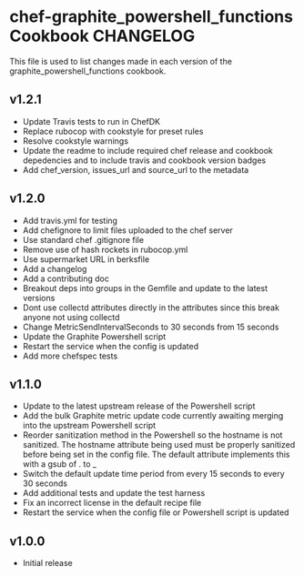 # chef-graphite_powershell_functions Cookbook CHANGELOG

This file is used to list changes made in each version of the graphite_powershell_functions cookbook.

## v1.2.1

- Update Travis tests to run in ChefDK
- Replace rubocop with cookstyle for preset rules
- Resolve cookstyle warnings
- Update the readme to include required chef release and cookbook depedencies and to include travis and cookbook version badges
- Add chef_version, issues_url and source_url to the metadata

## v1.2.0

- Add travis.yml for testing
- Add chefignore to limit files uploaded to the chef server
- Use standard chef .gitignore file
- Remove use of hash rockets in rubocop.yml
- Use supermarket URL in berksfile
- Add a changelog
- Add a contributing doc
- Breakout deps into groups in the Gemfile and update to the latest versions
- Dont use collectd attributes directly in the attributes since this break anyone not using collectd
- Change MetricSendIntervalSeconds to 30 seconds from 15 seconds
- Update the Graphite Powershell script
- Restart the service when the config is updated
- Add more chefspec tests

## v1.1.0

- Update to the latest upstream release of the Powershell script
- Add the bulk Graphite metric update code currently awaiting merging into the upstream Powershell script
- Reorder sanitization method in the Powershell so the hostname is not sanitized. The hostname attribute being used must be properly sanitized before being set in the config file. The default attribute implements this with a gsub of . to _
- Switch the default update time period from every 15 seconds to every 30 seconds
- Add additional tests and update the test harness
- Fix an incorrect license in the default recipe file
- Restart the service when the config file or Powershell script is updated

## v1.0.0

- Initial release
